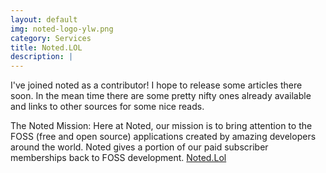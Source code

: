 ```yaml
---
layout: default
img: noted-logo-ylw.png
category: Services
title: Noted.LOL
description: |
---
```

I've joined noted as a contributor! I hope to release some articles there soon. In the mean time there are some pretty nifty ones already available and links to other sources for some nice reads.

The Noted Mission:
Here at Noted, our mission is to bring attention to the FOSS (free and open source) applications created by amazing developers around the world. Noted gives a portion of our paid subscriber memberships back to FOSS development.
[Noted.Lol](https://noted.lol/)  
